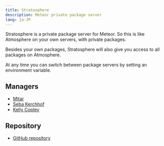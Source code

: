 ```yaml
---
title: Stratosphere
description: Meteor private package server
lang: ja-JP
---
```


Stratosphere is a private package server for Meteor. So this is like Atmosphere on your own servers, with private packages.

Besides your own packages, Stratosphere will also give you access to all packages on Atmosphere.

At any time you can switch between package servers by setting an environment variable.

## Managers
* [Mitar](https://github.com/sponsors/mitar)
* [Seba Kerchhof](https://github.com/sebakerckhof)
* [Kelly Copley](https://github.com/sponsors/copleykj/)

## Repository
* [GitHub repository](https://github.com/Meteor-Community-Packages/stratosphere)
